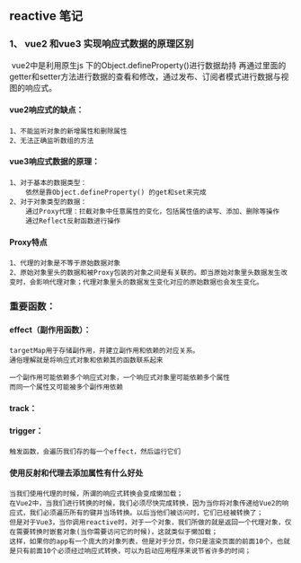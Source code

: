 ## reactive 笔记

### 	1、 vue2 和vue3 实现响应式数据的原理区别

​			vue2中是利用原生js 下的Object.defineProperty()进行数据劫持
​           再通过里面的getter和setter方法进行数据的查看和修改，通过发布、订阅者模式进行数据与视图的响应式。


####    vue2响应式的缺点：
    1、不能监听对象的新增属性和删除属性
    2、无法正确监听数组的方法       


#### vue3响应式数据的原理：

```
1、对于基本的数据类型：
	依然是靠Object.defineProperty() 的get和set来完成
2、对于对象类型的数据：
	通过Proxy代理：拦截对象中任意属性的变化，包括属性值的读写、添加、删除等操作
	通过Reflect反射函数进行操作
```

#### Proxy特点

```
1、代理的对象是不等于原始数据对象
2、原始对象里头的数据和被Proxy包装的对象之间是有关联的。即当原始对象里头数据发生改变时，会影响代理对象；代理对象里头的数据发生变化对应的原始数据也会发生变化。
```

### 重要函数：

#### effect（副作用函数）：

```
targetMap用于存储副作用，并建立副作用和依赖的对应关系。
通俗理解就是将响应式对象和依赖其的函数联系起来

一个副作用可能依赖多个响应式对象，一个响应式对象里可能依赖多个属性
而同一个属性又可能被多个副作用依赖
```

#### track：



#### trigger：

```
触发函数，会遍历我们存的每一个effect，然后运行它们
```



#### 使用反射和代理去添加属性有什么好处

```
当我们使用代理的时候，所谓的响应式转换会变成懒加载；
在Vue2中，当我们进行转换的时候，我们必须尽快完成转换，因为当你将对象传递给Vue2的响应式，我们必须遍历所有的键并当场转换。以后当他们被访问时，它们已经被转换了；
但是对于Vue3，当你调用reactive时，对于一个对象，我们所做的就是返回一个代理对象，仅在需要转换时嵌套对象(当你需要访问它的时候)，这就类似于懒加载；
这样，如果你的app有一个庞大的对象列表，但是对于分页，你只是渲染页面的前面10个，也就是只有前面10个必须经过响应式转换，可以为启动应用程序来说节省许多的时间；
```

